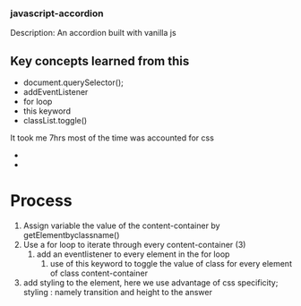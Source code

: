### javascript-accordion

Description: An accordion built with vanilla js

## Key concepts learned from this

- document.querySelector();
- addEventListener
- for loop
- this keyword
- classList.toggle()

It took me 7hrs most of the time was accounted for css 

- 
- 

# Process

1. Assign variable the value of the content-container by getElementbyclassname()
2. Use a for loop to iterate through every content-container (3)
    1. add an eventlistener to every element in the for loop
        1. use of this keyword to toggle the value of class for every element of class content-container
3. add styling to the element, here we use advantage of css specificity; styling : namely transition and height to the answer
